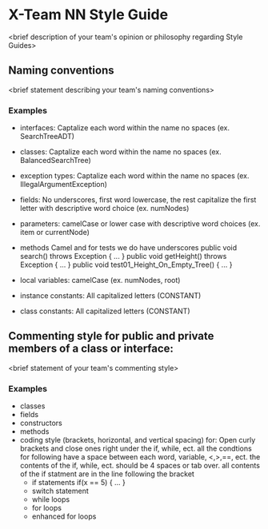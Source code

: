 # X-Team NN Style Guide

<brief description of your team's opinion or philosophy regarding Style Guides>

## Naming conventions

<brief statement describing your team's naming conventions>
### Examples

* interfaces: Captalize each word within the name no spaces (ex. SearchTreeADT)

* classes: Captalize each word within the name no spaces (ex. BalancedSearchTree)

* exception types: Captalize each word within the name no spaces (ex. IllegalArgumentException)

* fields: No underscores, first word lowercase, the rest capitalize the first letter with 
descriptive word choice (ex. numNodes)

* parameters: camelCase or lower case with descriptive word choices (ex. item or currentNode)

* methods
  Camel and for tests we do have underscores
    public void search() throws Exception
    {
    ...
    }
    public void getHeight() throws Exception
    {
    ...
    }
    public void test01_Height_On_Empty_Tree()
    {
    ...
    }

* local variables: camelCase (ex. numNodes, root)

* instance constants: All capitalized letters (CONSTANT)

* class constants: All capitalized letters (CONSTANT)

## Commenting style for public and private members of a class or interface:

<brief statement of your team's commenting style>

### Examples

* classes
* fields
* constructors
* methods
* coding style (brackets, horizontal, and vertical spacing) for:
  Open curly brackets and close ones right under the if, while, ect.
  all the condtions for following have a space between each word, variable, <,>,==, ect.
  the contents of the if, while, ect. should be 4 spaces or tab over.
  all contents of the if statment are in the line following the bracket
  * if statements
    if(x == 5)
    {
      ...
    }
  * switch statement
  * while loops
  * for loops
  * enhanced for loops
